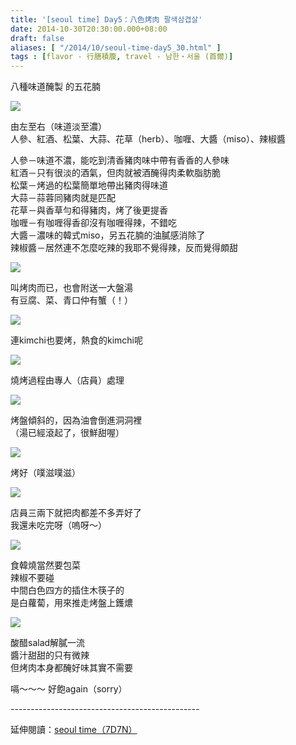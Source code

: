 ```yaml
---
title: '[seoul time] Day5：八色烤肉 팔색삼겹살'
date: 2014-10-30T20:30:00.000+08:00
draft: false
aliases: [ "/2014/10/seoul-time-day5_30.html" ]
tags : [flavor - 行膳積腹, travel - 남한・서울 (首爾)]
---
```


八種味道醃製 的五花腩  

![](/images/seoul5e.jpg)

由左至右（味道淡至濃）  
人參、紅酒、松葉、大蒜、花草（herb）、咖喱、大醬（miso）、辣椒醬  
  
人參－味道不濃，能吃到清香豬肉味中帶有香香的人參味  
紅酒－只有很淡的酒氣，但肉就被酒醃得肉柔軟脂肪脆  
松葉－烤過的松葉簡單地帶出豬肉得味道  
大蒜－蒜蓉同豬肉就是匹配  
花草－與香草勻和得豬肉，烤了後更提香  
咖喱－有咖喱得香卻沒有咖喱得辣，不錯吃  
大醬－濃味的韓式miso，另五花腩的油膩感消除了  
辣椒醬－居然連不怎麼吃辣的我耶不覺得辣，反而覺得頗甜  

![](/images/seoul5e1.jpg)

叫烤肉而已，也會附送一大盤湯  
有豆腐、菜、青口仲有蟹（！）  

![](/images/seoul5e2.jpg)

連kimchi也要烤，熱食的kimchi呢  

![](/images/seoul5e3.jpg)

燒烤過程由專人（店員）處理  

![](/images/seoul5e4.jpg)

烤盤傾斜的，因為油會倒進洞洞裡  
（湯已經滾起了，很鮮甜喔）  

![](/images/seoul5e5.jpg)

烤好（噗滋噗滋）  

![](/images/seoul5e6.jpg)

店員三兩下就把肉都差不多弄好了  
我還未吃完呀（嗚呀～）  

![](/images/seoul5e7.jpg)

食韓燒當然要包菜  
辣椒不要碰  
中間白色四方的插住木筷子的  
是白蘿蔔，用來推走烤盤上鑊燶  

![](/images/seoul5e8.jpg)

酸醋salad解膩一流  
醬汁甜甜的只有微辣  
但烤肉本身都醃好味其實不需要  
  
嗝～～～ 好飽again（sorry）  
  
\-----------------------------------------------  
  
延伸閱讀：[seoul time（7D7N）](https://hidie.net/seoul7d7n/)
